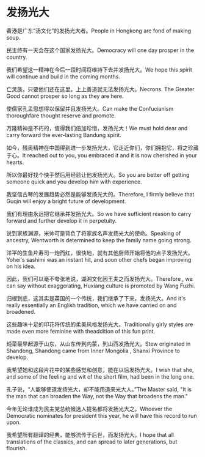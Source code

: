 # 发扬光大

<p><span class="chinese">香港是广东“汤文化”的发扬光大者。</span><span class="english">People in Hongkong are fond of making soup.</span></p>

<p><span class="chinese">民主终有一天会在这个国家发扬光大。</span><span class="english">Democracy will one day prosper in the country.</span></p>

<p><span class="chinese">我们希望这一精神在今后一段时间将维持下去并发扬光大。</span><span class="english">We hope this spirit will continue and build in the coming months.</span></p>

<p><span class="chinese">亡灵族，只要他们还在这里，上上善道就无法发扬光大。</span><span class="english">Necrons. The Greater Good cannot prosper so long as they are here.</span></p>

<p><span class="chinese">使儒家孔孟思想得以保留并且发扬光大。</span><span class="english">Can make the Confucianism thoroughfare thought reserve and promote.</span></p>

<p><span class="chinese">万隆精神是不朽的，值得我们倍加珍惜，发扬光大！</span><span class="english">We must hold dear and carry forward the ever-lasting Bandung spirit.</span></p>

<p><span class="chinese">如今，残奥精神在中国得到进一步发扬光大，它走近你们，你们拥抱它，将之珍藏于心。</span><span class="english">It reached out to you, you embraced it and it is now cherished in your hearts.</span></p>

<p><span class="chinese">所以你最好找个快手然后用经验让他发扬光大。</span><span class="english">So you are better off getting someone quick and you develop him with experience.</span></p>

<p><span class="chinese">我坚信古琴的发展趋势必然是能够发扬光大的。</span><span class="english">Therefore, I firmly believe that Guqin will enjoy a bright future of development.</span></p>

<p><span class="chinese">我们有理由永远把它继承并发扬光大。</span><span class="english">So we have sufficient reason to carry forward and further develop it in perpetuity.</span></p>

<p><span class="chinese">说到家族渊源，米帅可是背负了将家族名声发扬光大的使命。</span><span class="english">Speaking of ancestry, Wentworth is determined to keep the family name going strong.</span></p>

<p><span class="chinese">洋平的生鱼片寿司一炮而红，很快地，就有其他厨师开始将他的点子发扬光大。</span><span class="english">Yohei's sashimi was an instant hit, and soon other chefs began improving on his idea.</span></p>

<p><span class="chinese">因此，我们可以毫不夸张地说，湖湘文化因王夫之而发扬光大。</span><span class="english">Therefore , we can say without exaggerating, Huxiang culture is promoted by Wang Fuzhi.</span></p>

<p><span class="chinese">归根到底，这其实是英国的一个传统，我们继承了下来，发扬光大。</span><span class="english">And it's really essentially an English tradition, which we have carried on and broadened.</span></p>

<p><span class="chinese">这些趣味十足的印花将传统的柔美风格发扬光大。</span><span class="english">Traditionally girly styles are made even more feminine with theaddition of this fun print.</span></p>

<p><span class="chinese">炖菜最早起源于山东，从山东传到内蒙，到山西发扬光大。</span><span class="english">Stew originated in Shandong, Shandong came from Inner Mongolia , Shanxi Province to develop.</span></p>

<p><span class="chinese">我希望她和这段片花中的某些感觉和创意，能在以后发扬光大。</span><span class="english">I wish that she, and some of the feeling and wit of the short film, had been in the long one.</span></p>

<p><span class="chinese">孔子说，“人能够使道发扬光大，却不能用道来光大人。”</span><span class="english">The Master said, "It is the man that can broaden the Way, not the Way that broadens the man."</span></p>

<p><span class="chinese">今年无论谁成为民主党总统候选人提名都将发扬光大之。</span><span class="english">Whoever the Democratic nominates for president this year, he will have this record to run upon.</span></p>

<p><span class="chinese">我希望所有翻译的经典，能够流传于后世，而发扬光大。</span><span class="english">I hope that all translations of the classics, and can spread to later generations, but flourish.</span></p>

